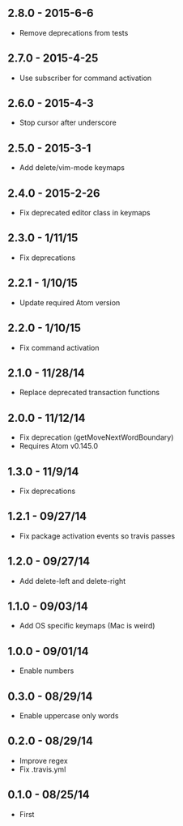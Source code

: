 ## 2.8.0 - 2015-6-6
* Remove deprecations from tests

## 2.7.0 - 2015-4-25
* Use subscriber for command activation

## 2.6.0 - 2015-4-3
* Stop cursor after underscore

## 2.5.0 - 2015-3-1
* Add delete/vim-mode keymaps

## 2.4.0 - 2015-2-26
* Fix deprecated editor class in keymaps

## 2.3.0 - 1/11/15
* Fix deprecations

## 2.2.1 - 1/10/15
* Update required Atom version

## 2.2.0 - 1/10/15
* Fix command activation

## 2.1.0 - 11/28/14
* Replace deprecated transaction functions

## 2.0.0 - 11/12/14
* Fix deprecation (getMoveNextWordBoundary)
* Requires Atom v0.145.0

## 1.3.0 - 11/9/14
* Fix deprecations

## 1.2.1 - 09/27/14
* Fix package activation events so travis passes

## 1.2.0 - 09/27/14
* Add delete-left and delete-right

## 1.1.0 - 09/03/14
* Add OS specific keymaps (Mac is weird)

## 1.0.0 - 09/01/14
* Enable numbers

## 0.3.0 - 08/29/14
* Enable uppercase only words

## 0.2.0 - 08/29/14
* Improve regex
* Fix .travis.yml

## 0.1.0 - 08/25/14
* First
